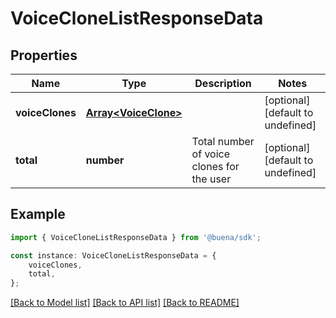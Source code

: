 # VoiceCloneListResponseData


## Properties

Name | Type | Description | Notes
------------ | ------------- | ------------- | -------------
**voiceClones** | [**Array&lt;VoiceClone&gt;**](VoiceClone.md) |  | [optional] [default to undefined]
**total** | **number** | Total number of voice clones for the user | [optional] [default to undefined]

## Example

```typescript
import { VoiceCloneListResponseData } from '@buena/sdk';

const instance: VoiceCloneListResponseData = {
    voiceClones,
    total,
};
```

[[Back to Model list]](../README.md#documentation-for-models) [[Back to API list]](../README.md#documentation-for-api-endpoints) [[Back to README]](../README.md)
